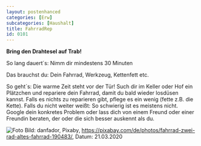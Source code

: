 ```yaml
---
layout: postenhanced
categories: [Erw]
subcategories: [Haushalt]
title: FahrradRep
id: 0101
---
```

**Bring den Drahtesel auf Trab!** 

So lang dauert´s: Nimm dir mindestens 30 Minuten

Das brauchst du: Dein Fahrrad, Werkzeug, Kettenfett etc.

So geht´s: Die warme Zeit steht vor der Tür! Such dir im Keller oder Hof ein Plätzchen und repariere dein Fahrrad, damit du bald wieder losdüsen kannst. Falls es nichts zu reparieren gibt, pflege es ein wenig (fette z.B. die Kette). Falls du nicht weiter weißt: So schwierig ist es meistens nicht. Google dein konkretes Problem oder lass dich von einem Freund oder einer Freundin beraten, der oder die sich besser auskennt als du.

![Foto](https://cdn.pixabay.com/photo/2013/10/03/23/19/bike-190483_1280.jpg)
Bild: danfador, Pixaby, https://pixabay.com/de/photos/fahrrad-zwei-rad-altes-fahrrad-190483/, Datum: 21.03.2020
